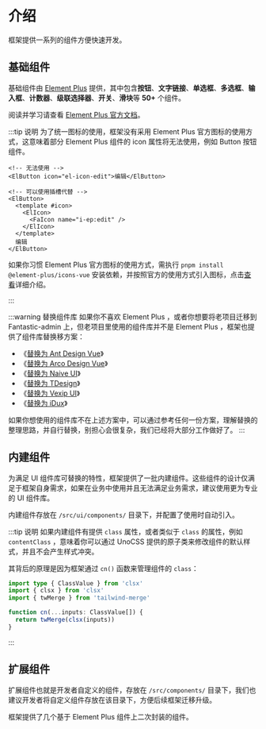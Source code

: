 # 介绍

框架提供一系列的组件方便快速开发。

## 基础组件

基础组件由 [Element Plus](https://element-plus.org/#/zh-CN) 提供，其中包含**按钮**、**文字链接**、**单选框**、**多选框**、**输入框**、**计数器**、**级联选择器**、**开关**、**滑块**等 **50+** 个组件。

阅读并学习请查看 [Element Plus 官方文档](https://element-plus.org/#/zh-CN)。

:::tip 说明
为了统一图标的使用，框架没有采用 Element Plus 官方图标的使用方式，这意味着部分 Element Plus 组件的 icon 属性将无法使用，例如 Button 按钮组件。

```vue-html
<!-- 无法使用 -->
<ElButton icon="el-icon-edit">编辑</ElButton>

<!-- 可以使用插槽代替 -->
<ElButton>
  <template #icon>
    <ElIcon>
      <FaIcon name="i-ep:edit" />
    </ElIcon>
  </template>
  编辑
</ElButton>
```

如果你习惯 Element Plus 官方图标的使用方式，需执行 `pnpm install @element-plus/icons-vue` 安装依赖，并按照官方的使用方式引入图标，点击[查看](http://element-plus.org/zh-CN/component/icon.html)详细介绍。

:::

:::warning 替换组件库
如果你不喜欢 Element Plus ，或者你想要将老项目迁移到 Fantastic-admin 上，但老项目里使用的组件库并不是 Element Plus ，框架也提供了组件库替换移方案：

- 《[替换为 Ant Design Vue](/guide/replace-to-antd)》
- 《[替换为 Arco Design Vue](/guide/replace-to-arco)》
- 《[替换为 Naive UI](/guide/replace-to-naive)》
- 《[替换为 TDesign](/guide/replace-to-tdesign)》
- 《[替换为 Vexip UI](/guide/replace-to-vexip)》
- 《[替换为 iDux](/guide/replace-to-idux)》

如果你想使用的组件库不在上述方案中，可以通过参考任何一份方案，理解替换的整理思路，并自行替换，别担心会很复杂，我们已经将大部分工作做好了。
:::

## 内建组件

为满足 UI 组件库可替换的特性，框架提供了一批内建组件。这些组件的设计仅满足于框架自身需求，如果在业务中使用并且无法满足业务需求，建议使用更为专业的 UI 组件库。

内建组件存放在 `/src/ui/components/` 目录下，并配置了使用时自动引入。

:::tip 说明
如果内建组件有提供 `class` 属性，或者类似于 `class` 的属性，例如 `contentClass` ，意味着你可以通过 UnoCSS 提供的原子类来修改组件的默认样式，并且不会产生样式冲突。

其背后的原理是因为框架通过 `cn()` 函数来管理组件的 `class`：

```ts
import type { ClassValue } from 'clsx'
import { clsx } from 'clsx'
import { twMerge } from 'tailwind-merge'

function cn(...inputs: ClassValue[]) {
  return twMerge(clsx(inputs))
}
```
:::

## 扩展组件

扩展组件也就是开发者自定义的组件，存放在 `/src/components/` 目录下，我们也建议开发者将自定义组件存放在该目录下，方便后续框架迁移升级。

框架提供了几个基于 Element Plus 组件上二次封装的组件。